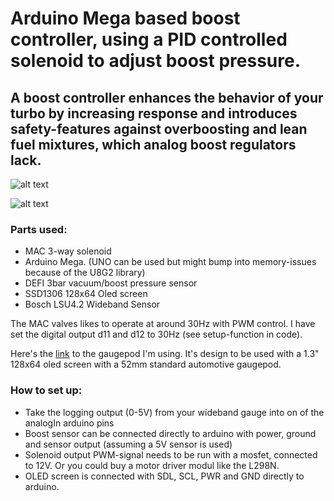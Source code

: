 # Arduino Mega based boost controller, using a PID controlled solenoid to adjust boost pressure.

## A boost controller enhances the behavior of your turbo by increasing response and introduces safety-features against overboosting and lean fuel mixtures, which analog boost regulators lack. 

![alt text](https://cdn.shopify.com/s/files/1/1225/7944/products/3-Port_PWM_Diagram_grande.jpg?v=1462660855)

![alt text](https://3a663eb0fef48c6d2d60-a88f8ebfcdb877ad223e888bfcb7f7ec.ssl.cf1.rackcdn.com/861407_x600.jpg)


### Parts used:
 - MAC 3-way solenoid
 - Arduino Mega. (UNO can be used but might bump into memory-issues because of the U8G2 library)
 - DEFI 3bar vacuum/boost pressure sensor
 - SSD1306 128x64 Oled screen
 - Bosch LSU4.2 Wideband Sensor


The MAC valves likes to operate at around 30Hz with PWM control. I have set the digital output d11 and d12 to 30Hz (see setup-function in code).

Here's the [link](https://a360.co/30CXK5K) to the gaugepod I'm using. It's design to be used with a 1.3" 128x64 oled screen with a 52mm standard automotive gaugepod.

### How to set up:
- Take the logging output (0-5V) from your wideband gauge into on of the analogIn arduino pins
- Boost sensor can be connected directly to arduino with power, ground and sensor output (assuming a 5V sensor is used)
- Solenoid output PWM-signal needs to be run with a mosfet, connected to 12V. Or you could buy a motor driver modul like the L298N.
- OLED screen is connected with SDL, SCL, PWR and GND directly to arduino.
